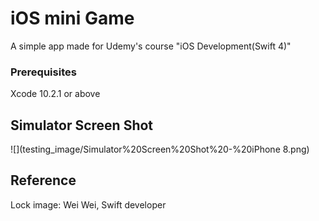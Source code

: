 # iOS mini Game

A simple app made for Udemy's course "iOS Development(Swift 4)"

### Prerequisites

Xcode 10.2.1 or above


## Simulator Screen Shot

![](testing_image/Simulator%20Screen%20Shot%20-%20iPhone 8.png)


## Reference

Lock image: Wei Wei, Swift developer  
